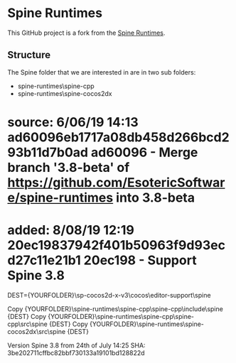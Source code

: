 # Spine Runtimes

This GitHub project is a fork from the [Spine Runtimes](https://github.com/EsotericSoftware/spine-runtimes).

## Structure

The Spine folder that we are interested in are in two sub folders:
* spine-runtimes\spine-cpp
* spine-runtimes\spine-cocos2dx

# source: 6/06/19 14:13 ad60096eb1717a08db458d266bcd293b11d7b0ad ad60096 - Merge branch '3.8-beta' of https://github.com/EsotericSoftware/spine-runtimes into 3.8-beta
# added: 8/08/19 12:19 	20ec19837942f401b50963f9d93ecd27c11e21b1 20ec198 - Support Spine 3.8

DEST={YOURFOLDER}\sp-cocos2d-x-v3\cocos\editor-support\spine

Copy {YOURFOLDER}\spine-runtimes\spine-cpp\spine-cpp\include\spine {DEST}
Copy {YOURFOLDER}\spine-runtimes\spine-cpp\spine-cpp\src\spine {DEST}
Copy {YOURFOLDER}\spine-runtimes\spine-cocos2dx\src\spine {DEST}

Version Spine 3.8 from 24th of July 14:25 SHA: 3be202711cffbc82bbf730133a19101bd128822d


